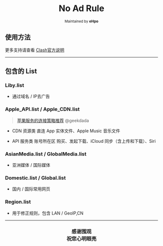 <h1 align="center">
No Ad Rule
</h1>
<p align="center">
<sup>
Maintained by <b>eHpo</b>
</sup>
</p>



## 使用方法

更多支持请查看 [Clash官方说明](https://github.com/Dreamacro/clash/blob/master/README.md)


-------


## 包含的 List

### Liby.list

* 通过域名 / IP去广告

### Apple_API.list / Apple_CDN.list

> [苹果服务的连接策略推荐](https://blog.dada.li/2019/better-proxy-rules-for-apple-services) @geekdada

* CDN 资源类  直连
  App 实体文件、Apple Music 音乐文件

* API 服务类  账号所在区
  购买、发起下载、iCloud 同步（含上传和下载）、Siri

### AsianMedia.list / GlobalMedia.list

* 亚洲媒体 / 国际媒体

### Domestic.list / Global.list

* 国内 / 国际常用网页

### Region.list

* 用于修正规则，包含 LAN / GeoIP,CN


-------



<h3 align="center">
<p>感谢围观
<br>祝您心明眼亮</b>
</p>
</h3>
